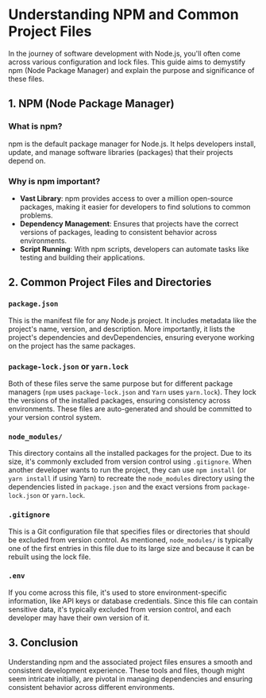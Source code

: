 # Understanding NPM and Common Project Files

In the journey of software development with Node.js, you'll often come across various configuration and lock files. This guide aims to demystify npm (Node Package Manager) and explain the purpose and significance of these files.

## 1. NPM (Node Package Manager)

### What is npm?
npm is the default package manager for Node.js. It helps developers install, update, and manage software libraries (packages) that their projects depend on.

### Why is npm important?
- **Vast Library**: npm provides access to over a million open-source packages, making it easier for developers to find solutions to common problems.
- **Dependency Management**: Ensures that projects have the correct versions of packages, leading to consistent behavior across environments.
- **Script Running**: With npm scripts, developers can automate tasks like testing and building their applications.

## 2. Common Project Files and Directories

### `package.json`
This is the manifest file for any Node.js project. It includes metadata like the project's name, version, and description. More importantly, it lists the project's dependencies and devDependencies, ensuring everyone working on the project has the same packages.

### `package-lock.json` or `yarn.lock`
Both of these files serve the same purpose but for different package managers (`npm` uses `package-lock.json` and `Yarn` uses `yarn.lock`). They lock the versions of the installed packages, ensuring consistency across environments. These files are auto-generated and should be committed to your version control system.

### `node_modules/`
This directory contains all the installed packages for the project. Due to its size, it's commonly excluded from version control using `.gitignore`. When another developer wants to run the project, they can use `npm install` (or `yarn install` if using Yarn) to recreate the `node_modules` directory using the dependencies listed in `package.json` and the exact versions from `package-lock.json` or `yarn.lock`.

### `.gitignore`
This is a Git configuration file that specifies files or directories that should be excluded from version control. As mentioned, `node_modules/` is typically one of the first entries in this file due to its large size and because it can be rebuilt using the lock file.

### `.env`
If you come across this file, it's used to store environment-specific information, like API keys or database credentials. Since this file can contain sensitive data, it's typically excluded from version control, and each developer may have their own version of it.

## 3. Conclusion

Understanding npm and the associated project files ensures a smooth and consistent development experience. These tools and files, though might seem intricate initially, are pivotal in managing dependencies and ensuring consistent behavior across different environments.
